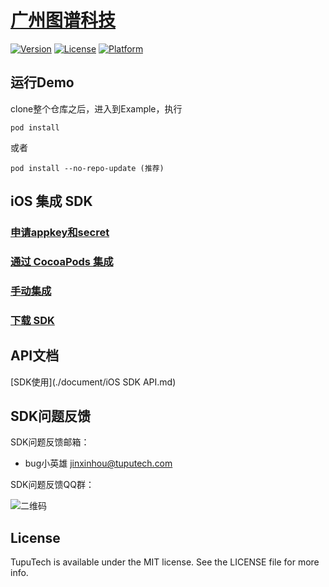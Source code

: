 # [广州图谱科技](https://www.tuputech.com/)

[![Version](https://img.shields.io/cocoapods/v/TupuTech.svg?style=flat)](http://cocoapods.org/pods/TupuTech)
[![License](https://img.shields.io/cocoapods/l/TupuTech.svg?style=flat)](http://cocoapods.org/pods/TupuTech)
[![Platform](https://img.shields.io/cocoapods/p/TupuTech.svg?style=flat)](http://cocoapods.org/pods/TupuTech)

## 运行Demo

clone整个仓库之后，进入到Example，执行

```
pod install

```

或者


```
pod install --no-repo-update (推荐) 

```

## iOS 集成 SDK
### [申请appkey和secret](https://www.tuputech.com/register)  
### [通过 CocoaPods 集成](./document/cocoapods.md)
### [手动集成](./document/manually.md)
### [下载 SDK]()



## API文档

[SDK使用](./document/iOS SDK API.md)

## SDK问题反馈

SDK问题反馈邮箱：

- bug小英雄 <jinxinhou@tuputech.com>

SDK问题反馈QQ群：

![二维码](http://olvbg9kpu.bkt.clouddn.com/%E5%9B%BE%E8%B0%B1%E7%A7%91%E6%8A%80SDK%E9%97%AE%E9%A2%98%E5%8F%8D%E9%A6%88%E7%BE%A4%E7%BE%A4%E4%BA%8C%E7%BB%B4%E7%A0%81.png)

## License

TupuTech is available under the MIT license. See the LICENSE file for more info.
